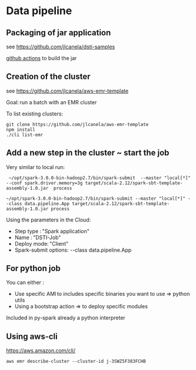 # Data pipeline

## Packaging of jar application

see https://github.com/jlcanela/dsti-samples

[github actions](https://github.com/jlcanela/dsti-samples/blob/master/.github/workflows/scala.yml)
 to build the jar 

## Creation of the cluster 

see https://github.com/jlcanela/aws-emr-template

Goal: run a batch with an EMR cluster 

To list existing clusters:
```
git clone https://github.com/jlcanela/aws-emr-template
npm install
./cli list-emr
```

## Add a new step in the cluster ~ start the job

Very similar to local run: 
```
 ~/opt/spark-3.0.0-bin-hadoop2.7/bin/spark-submit  --master "local[*]" --conf spark.driver.memory=3g target/scala-2.12/spark-sbt-template-assembly-1.0.jar  process
```

```
~/opt/spark-3.0.0-bin-hadoop2.7/bin/spark-submit --master "local[*]" --class data.pipeline.App target/scala-2.12/spark-sbt-template-assembly-1.0.jar process
```

Using the parameters in the Cloud: 
* Step type : "Spark application"
* Name : "DSTI-Job"
* Deploy mode: "Client"
* Spark-submit options: --class data.pipeline.App

## For python job

You can either : 
* Use specific AMI to includes specific binaries you want to use => python utils
* Using a bootstrap action => to deploy specific modules

Included in py-spark already a python interpreter 


## Using aws-cli 

https://aws.amazon.com/cli/

```
aws emr describe-cluster --cluster-id j-3SWZ5F383FCHB
```